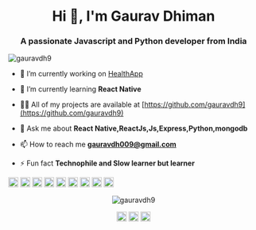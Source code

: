 <h1 align="center">Hi 👋, I'm Gaurav Dhiman</h1>
<h3 align="center">A passionate Javascript and Python developer from India</h3>

<p align="left"> <img src="https://komarev.com/ghpvc/?username=gauravdh9" alt="gauravdh9" /> </p>

- 🔭 I’m currently working on [HealthApp](https://github.com/gauravdh9/healthapp)

- 🌱 I’m currently learning **React Native**

- 👨‍💻 All of my projects are available at [https://github.com/gauravdh9](https://github.com/gauravdh9)

- 💬 Ask me about **React Native,ReactJs,Js,Express,Python,mongodb**

- 📫 How to reach me **gauravdh009@gmail.com**

- ⚡ Fun fact **Technophile and Slow learner but learner**

<p align="left"><img src="https://devicons.github.io/devicon/devicon.git/icons/react/react-original-wordmark.svg" alt="react" width="20" height="20"/> <img src="https://devicons.github.io/devicon/devicon.git/icons/css3/css3-original-wordmark.svg" alt="css3" width="20" height="20"/> <img src="https://devicons.github.io/devicon/devicon.git/icons/html5/html5-original-wordmark.svg" alt="html5" width="20" height="20"/> <img src="https://devicons.github.io/devicon/devicon.git/icons/javascript/javascript-original.svg" alt="javascript" width="20" height="20"/> <img src="https://devicons.github.io/devicon/devicon.git/icons/mongodb/mongodb-original-wordmark.svg" alt="mongodb" width="20" height="20"/> <img src="https://devicons.github.io/devicon/devicon.git/icons/mysql/mysql-original-wordmark.svg" alt="mysql" width="20" height="20"/> <img src="https://devicons.github.io/devicon/devicon.git/icons/nodejs/nodejs-original-wordmark.svg" alt="nodejs" width="20" height="20"/> <img src="https://devicons.github.io/devicon/devicon.git/icons/python/python-original-wordmark.svg" alt="python" width="20" height="20"/> <img src="https://devicons.github.io/devicon/devicon.git/icons/express/express-original-wordmark.svg" alt="express" width="20" height="20"/></p><p align="center"> <img src="https://github-readme-stats.vercel.app/api?username=gauravdh9&show_icons=true" alt="gauravdh9" /> </p>

<p align="center">
<a href="https://twitter.com/https://twitter.com/gauravd79488452" target="blank"><img align="center" src="https://cdn.jsdelivr.net/npm/simple-icons@3.0.1/icons/twitter.svg" alt="https://twitter.com/gauravd79488452" height="20" width="20" /></a>
<a href="https://linkedin.com/in/https://www.linkedin.com/in/gaurav-dhiman-4356961aa/" target="blank"><img align="center" src="https://cdn.jsdelivr.net/npm/simple-icons@3.0.1/icons/linkedin.svg" alt="https://www.linkedin.com/in/gaurav-dhiman-4356961aa/" height="20" width="20" /></a>
<a href="https://instagram.com/https://www.instagram.com/gaurav_dh/" target="blank"><img align="center" src="https://cdn.jsdelivr.net/npm/simple-icons@3.0.1/icons/instagram.svg" alt="https://www.instagram.com/gaurav_dh/" height="20" width="20" /></a>
</p>
